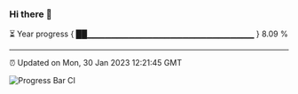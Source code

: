 ### Hi there 👋

⏳ Year progress { ██▁▁▁▁▁▁▁▁▁▁▁▁▁▁▁▁▁▁▁▁▁▁▁▁▁▁▁▁ } 8.09 %

---

⏰ Updated on Mon, 30 Jan 2023 12:21:45 GMT

![Progress Bar CI](https://github.com/liununu/liununu/workflows/Progress%20Bar%20CI/badge.svg)
